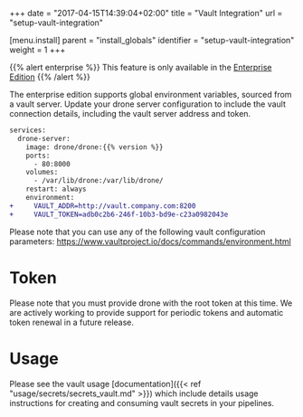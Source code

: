 +++
date = "2017-04-15T14:39:04+02:00"
title = "Vault Integration"
url = "setup-vault-integration"

[menu.install]
  parent = "install_globals"
  identifier = "setup-vault-integration"
  weight = 1
+++

{{% alert enterprise %}}
This feature is only available in the [Enterprise Edition](https://drone.io/enterprise/)
{{% /alert %}}

The enterprise edition supports global environment variables, sourced from a vault server. Update your drone server configuration to include the vault connection details, including the vault server address and token.

```diff
services:
  drone-server:
    image: drone/drone:{{% version %}}
    ports:
      - 80:8000
    volumes:
      - /var/lib/drone:/var/lib/drone/
    restart: always
    environment:
+     VAULT_ADDR=http://vault.company.com:8200
+     VAULT_TOKEN=adb0c2b6-246f-10b3-bd9e-c23a0982043e
```

Please note that you can use any of the following vault configuration parameters:
https://www.vaultproject.io/docs/commands/environment.html

# Token

Please note that you must provide drone with the root token at this time. We are actively working to provide support for periodic tokens and automatic token renewal in a future release.

# Usage

Please see the vault usage [documentation]({{< ref "usage/secrets/secrets_vault.md" >}}) which include details usage instructions for creating and consuming vault secrets in your pipelines.
